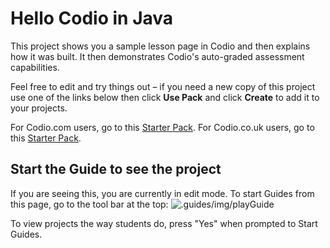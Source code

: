 # Hello Codio in Java
This project shows you a sample lesson page in Codio and then explains how it was built. It then demonstrates Codio's auto-graded assessment capabilities.

Feel free to edit and try things out – if you need a new copy of this project use one of the links below then click **Use Pack** and click **Create** to add it to your projects.


For Codio.com users, go to this [Starter Pack](https://codio.com/home/starter-packs/4bbb2b94-8357-400e-a476-e12a16972a44).
For Codio.co.uk users, go to this [Starter Pack](https://codio.co.uk/home/starter-packs/da954a82-213e-46c7-a225-47be1cc7549d).



## Start the Guide to see the project
If you are seeing this, you are currently in edit mode. To start Guides from this page, go to the tool bar at the top:
![.guides/img/playGuide](.guides/img/playGuide.png)

To view projects the way students do, press "Yes" when prompted to Start Guides.